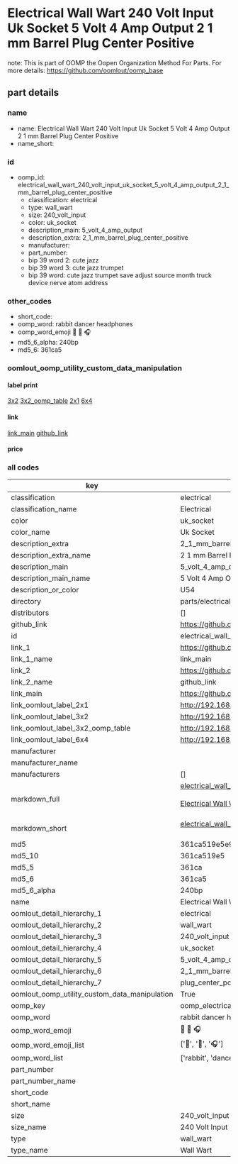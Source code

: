 # Electrical Wall Wart 240 Volt Input Uk Socket 5 Volt 4 Amp Output 2 1 mm Barrel Plug Center Positive  

note: This is part of OOMP the Oopen Organization Method For Parts. For more details: https://github.com/oomlout/oomp_base

##  part details





### name
* name: Electrical Wall Wart 240 Volt Input Uk Socket 5 Volt 4 Amp Output 2 1 mm Barrel Plug Center Positive
* name_short: 
### id
* oomp_id: electrical_wall_wart_240_volt_input_uk_socket_5_volt_4_amp_output_2_1_mm_barrel_plug_center_positive
  * classification: electrical
  * type: wall_wart
  * size: 240_volt_input
  * color: uk_socket
  * description_main: 5_volt_4_amp_output
  * description_extra: 2_1_mm_barrel_plug_center_positive
  * manufacturer: 
  * part_number: 
  * bip 39 word 2: cute jazz
  * bip 39 word 3: cute jazz trumpet
  * bip 39 word: cute jazz trumpet save adjust source month truck device nerve atom address

### other_codes
* short_code: 
* oomp_word: rabbit dancer headphones
* oomp_word_emoji :rabbit: :dancer: :headphones:
* md5_6_alpha: 240bp
* md5_6: 361ca5






### oomlout_oomp_utility_custom_data_manipulation
#### label print
[3x2](http://192.168.1.245:1112/?label=oomp%20240bp)
[3x2_oomp_table](http://192.168.1.107:1112/?label=oomp%20240bp)
[2x1](http://192.168.1.242:1112/?label=oomp%20240bp)
[6x4](http://192.168.1.55:1112/?label=oomp%20240bp)    

#### link

[link_main](https://github.com/oomlout/oomlout_oomp_current_version_messy/tree/main/parts/electrical_wall_wart_240_volt_input_uk_socket_5_volt_4_amp_output_2_1_mm_barrel_plug_center_positive) [github_link](https://github.com/oomlout/oomlout_oomp_part_src/tree/main/parts/electrical_wall_wart_240_volt_input_uk_socket_5_volt_4_amp_output_2_1_mm_barrel_plug_center_positive)                             

#### price







### all codes 
| key | value |  
| --- | --- |  
| classification | electrical |  
| classification_name | Electrical |  
| color | uk_socket |  
| color_name | Uk Socket |  
| description_extra | 2_1_mm_barrel_plug_center_positive |  
| description_extra_name | 2 1 mm Barrel Plug Center Positive |  
| description_main | 5_volt_4_amp_output |  
| description_main_name | 5 Volt 4 Amp Output |  
| description_or_color | U54 |  
| directory | parts/electrical_wall_wart_240_volt_input_uk_socket_5_volt_4_amp_output_2_1_mm_barrel_plug_center_positive |  
| distributors | [] |  
| github_link | https://github.com/oomlout/oomlout_oomp_part_src/tree/main/parts/electrical_wall_wart_240_volt_input_uk_socket_5_volt_4_amp_output_2_1_mm_barrel_plug_center_positive |  
| id | electrical_wall_wart_240_volt_input_uk_socket_5_volt_4_amp_output_2_1_mm_barrel_plug_center_positive |  
| link_1 | https://github.com/oomlout/oomlout_oomp_current_version_messy/tree/main/parts/electrical_wall_wart_240_volt_input_uk_socket_5_volt_4_amp_output_2_1_mm_barrel_plug_center_positive |  
| link_1_name | link_main |  
| link_2 | https://github.com/oomlout/oomlout_oomp_part_src/tree/main/parts/electrical_wall_wart_240_volt_input_uk_socket_5_volt_4_amp_output_2_1_mm_barrel_plug_center_positive |  
| link_2_name | github_link |  
| link_main | https://github.com/oomlout/oomlout_oomp_current_version_messy/tree/main/parts/electrical_wall_wart_240_volt_input_uk_socket_5_volt_4_amp_output_2_1_mm_barrel_plug_center_positive |  
| link_oomlout_label_2x1 | http://192.168.1.242:1112/?label=oomp%20240bp |  
| link_oomlout_label_3x2 | http://192.168.1.245:1112/?label=oomp%20240bp |  
| link_oomlout_label_3x2_oomp_table | http://192.168.1.107:1112/?label=oomp%20240bp |  
| link_oomlout_label_6x4 | http://192.168.1.55:1112/?label=oomp%20240bp |  
| manufacturer |  |  
| manufacturer_name |  |  
| manufacturers | [] |  
| markdown_full | [electrical_wall_wart_240_volt_input_uk_socket_5_volt_4_amp_output_2_1_mm_barrel_plug_center_positive](https://github.com/oomlout/oomlout_oomp_current_version_messy/tree/main/parts/electrical_wall_wart_240_volt_input_uk_socket_5_volt_4_amp_output_2_1_mm_barrel_plug_center_positive)<br>[](https://github.com/oomlout/oomlout_oomp_current_version_messy/tree/main/parts/electrical_wall_wart_240_volt_input_uk_socket_5_volt_4_amp_output_2_1_mm_barrel_plug_center_positive)<br>[Electrical Wall Wart 240 Volt Input Uk Socket 5 Volt 4 Amp Output 2 1 Mm Barrel Plug Center Positive](https://github.com/oomlout/oomlout_oomp_current_version_messy/tree/main/parts/electrical_wall_wart_240_volt_input_uk_socket_5_volt_4_amp_output_2_1_mm_barrel_plug_center_positive)<br><br> |  
| markdown_short | [electrical_wall_wart_240_volt_input_uk_socket_5_volt_4_amp_output_2_1_mm_barrel_plug_center_positive](https://github.com/oomlout/oomlout_oomp_current_version_messy/tree/main/parts/electrical_wall_wart_240_volt_input_uk_socket_5_volt_4_amp_output_2_1_mm_barrel_plug_center_positive)<br><br> |  
| md5 | 361ca519e5e931ef4001cbfdd31dd9b5 |  
| md5_10 | 361ca519e5 |  
| md5_5 | 361ca |  
| md5_6 | 361ca5 |  
| md5_6_alpha | 240bp |  
| name | Electrical Wall Wart 240 Volt Input Uk Socket 5 Volt 4 Amp Output 2 1 mm Barrel Plug Center Positive |  
| oomlout_detail_hierarchy_1 | electrical |  
| oomlout_detail_hierarchy_2 | wall_wart |  
| oomlout_detail_hierarchy_3 | 240_volt_input |  
| oomlout_detail_hierarchy_4 | uk_socket |  
| oomlout_detail_hierarchy_5 | 5_volt_4_amp_output |  
| oomlout_detail_hierarchy_6 | 2_1_mm_barrel |  
| oomlout_detail_hierarchy_7 | plug_center_positive |  
| oomlout_oomp_utility_custom_data_manipulation | True |  
| oomp_key | oomp_electrical_wall_wart_240_volt_input_uk_socket_5_volt_4_amp_output_2_1_mm_barrel_plug_center_positive |  
| oomp_word | rabbit dancer headphones |  
| oomp_word_emoji | :rabbit: :dancer: :headphones: |  
| oomp_word_emoji_list | [':rabbit:', ':dancer:', ':headphones:'] |  
| oomp_word_list | ['rabbit', 'dancer', 'headphones'] |  
| part_number |  |  
| part_number_name |  |  
| short_code |  |  
| short_name |  |  
| size | 240_volt_input |  
| size_name | 240 Volt Input |  
| type | wall_wart |  
| type_name | Wall Wart |  
